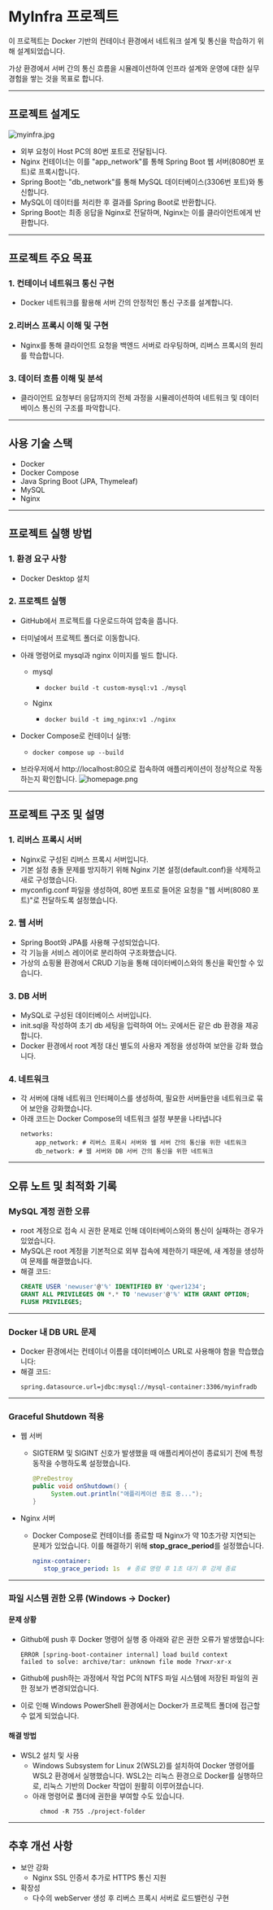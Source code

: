 # MyInfra 프로젝트
이 프로젝트는 Docker 기반의 컨테이너 환경에서 네트워크 설계 및 통신을 학습하기 위해 설계되었습니다.

가상 환경에서 서버 간의 통신 흐름을 시뮬레이션하여 인프라 설계와 운영에 대한 실무 경험을 쌓는 것을 목표로 합니다. 

<hr />



## 프로젝트 설계도
  ![myinfra.jpg](readme_img%2Fmyinfra.jpg)

- 외부 요청이 Host PC의 80번 포트로 전달됩니다.
- Nginx 컨테이너는 이를 "app_network"를 통해 Spring Boot 웹 서버(8080번 포트)로 프록시합니다.
- Spring Boot는 "db_network"를 통해 MySQL 데이터베이스(3306번 포트)와 통신합니다.
- MySQL이 데이터를 처리한 후 결과를 Spring Boot로 반환합니다.
- Spring Boot는 최종 응답을 Nginx로 전달하며, Nginx는 이를 클라이언트에게 반환합니다.


<hr />


## 프로젝트 주요 목표
### 1. 컨테이너 네트워크 통신 구현
- Docker 네트워크를 활용해 서버 간의 안정적인 통신 구조를 설계합니다.

### 2.리버스 프록시 이해 및 구현
- Nginx를 통해 클라이언트 요청을 백엔드 서버로 라우팅하며, 리버스 프록시의 원리를 학습합니다.

### 3. 데이터 흐름 이해 및 분석
- 클라이언트 요청부터 응답까지의 전체 과정을 시뮬레이션하여 네트워크 및 데이터베이스 통신의 구조를 파악합니다.


<hr />


## 사용 기술 스택
- Docker
- Docker Compose 
- Java Spring Boot (JPA, Thymeleaf)
- MySQL 
- Nginx


<hr />


## 프로젝트 실행 방법
### 1. 환경 요구 사항
- Docker Desktop 설치


### 2. 프로젝트 실행
- GitHub에서 프로젝트를 다운로드하여 압축을 풉니다.
- 터미널에서 프로젝트 폴더로 이동합니다.
- 아래 명령어로 mysql과 nginx 이미지를 빌드 합니다. 
  - mysql
    - ```shell
      docker build -t custom-mysql:v1 ./mysql
      ```

  - Nginx
    - ```shell
      docker build -t img_nginx:v1 ./nginx
      ```
- Docker Compose로 컨테이너 실행:
  - ```docker compose up --build```


-  브라우저에서 http://localhost:80으로 접속하여 애플리케이션이 정상적으로 작동하는지 확인합니다.
![homepage.png](readme_img%2Fhomepage.png)


<hr />

## 프로젝트 구조 및 설명
### 1. 리버스 프록시 서버
- Nginx로 구성된 리버스 프록시 서버입니다.
- 기본 설정 충돌 문제를 방지하기 위해 Nginx 기본 설정(default.conf)을 삭제하고 새로 구성했습니다.
- myconfig.conf 파일을 생성하여, 80번 포트로 들어온 요청을 "웹 서버(8080 포트)"로 전달하도록 설정했습니다.


### 2. 웹 서버
- Spring Boot와 JPA를 사용해 구성되었습니다.
- 각 기능을 서비스 레이어로 분리하여 구조화했습니다.
- 가상의 쇼핑몰 환경에서 CRUD 기능을 통해 데이터베이스와의 통신을 확인할 수 있습니다.

### 3. DB 서버
- MySQL로 구성된 데이터베이스 서버입니다.
- init.sql을 작성하여 초기 db 세팅을 입력하여 어느 곳에서든 같은 db 환경을 제공합니다.
- Docker 환경에서 root 계정 대신 별도의 사용자 계정을 생성하여 보안을 강화 했습니다.

### 4. 네트워크
- 각 서버에 대해 네트워크 인터페이스를 생성하여, 필요한 서버들만을 네트워크로 묶어 보안을 강화했습니다.
- 아래 코드는 Docker Compose의 네트워크 설정 부분을 나타냅니다 
    ```
    networks:
        app_network: # 리버스 프록시 서버와 웹 서버 간의 통신을 위한 네트워크 
        db_network: # 웹 서버와 DB 서버 간의 통신을 위한 네트워크
    ```

<hr />

## 오류 노트 및 최적화 기록
### MySQL 계정 권한 오류
- root 계정으로 접속 시 권한 문제로 인해 데이터베이스와의 통신이 실패하는 경우가 있었습니다.
- MySQL은 root 계정을 기본적으로 외부 접속에 제한하기 때문에, 새 계정을 생성하여 문제를 해결했습니다.
- 해결 코드:
  ```sql
  CREATE USER 'newuser'@'%' IDENTIFIED BY 'qwer1234';
  GRANT ALL PRIVILEGES ON *.* TO 'newuser'@'%' WITH GRANT OPTION;
  FLUSH PRIVILEGES;
  ```

<hr />

### Docker 내 DB URL 문제
- Docker 환경에서는 컨테이너 이름을 데이터베이스 URL로 사용해야 함을 학습했습니다:
- 해결 코드:
  ```properties
  spring.datasource.url=jdbc:mysql://mysql-container:3306/myinfradb
  ```

<hr />  

### Graceful Shutdown 적용
- 웹 서버
    - SIGTERM 및 SIGINT 신호가 발생했을 때 애플리케이션이 종료되기 전에 특정 동작을 수행하도록 설정했습니다.
       ```java
       @PreDestroy
       public void onShutdown() {
            System.out.println("애플리케이션 종료 중...");
       }
      ```

- Nginx 서버
    - Docker Compose로 컨테이너를 종료할 때 Nginx가 약 10초가량 지연되는 문제가 있었습니다. 이를 해결하기 위해 **stop_grace_period**를 설정했습니다.
       ```yaml
       nginx-container:
          stop_grace_period: 1s  # 종료 명령 후 1초 대기 후 강제 종료
      ```

<hr />

### 파일 시스템 권한 오류 (Windows → Docker)

#### 문제 상황 
- Github에 push 후 Docker 명령어 실행 중 아래와 같은 권한 오류가 발생했습니다:
  ```shell
  ERROR [spring-boot-container internal] load build context
  failed to solve: archive/tar: unknown file mode ?rwxr-xr-x
  ```
  
- Github에 push하는 과정에서 작업 PC의 NTFS 파일 시스템에 저장된 파일의 권한 정보가 변경되었습니다. 
- 이로 인해 Windows PowerShell 환경에서는 Docker가 프로젝트 폴더에 접근할 수 없게 되었습니다.



#### 해결 방법
- WSL2 설치 및 사용 
  - Windows Subsystem for Linux 2(WSL2)를 설치하여 Docker 명령어를 WSL2 환경에서 실행했습니다.
  WSL2는 리눅스 환경으로 Docker를 실행하므로, 리눅스 기반의 Docker 작업이 원활히 이루어졌습니다.
  - 아래 명령어로 폴더에 권한을 부여할 수도 있습니다.
    ```shell
      chmod -R 755 ./project-folder
    ```

<hr />

## 추후 개선 사항
- 보안 강화
  - Nginx SSL 인증서 추가로 HTTPS 통신 지원
- 확장성
  - 다수의 webServer 생성 후 리버스 프록시 서버로 로드밸런싱 구현 